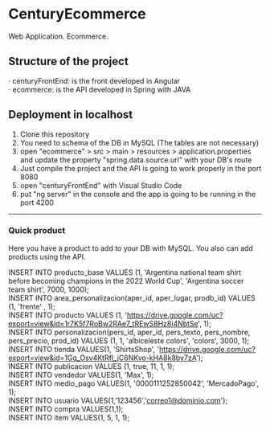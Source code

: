 # CenturyEcommerce
Web Application. Ecommerce.


## Structure of the project
· centuryFrontEnd: is the front developed in Angular  
· ecommerce: is the API developed in Spring with JAVA

## Deployment in localhost

1. Clone this repository
2. You need to schema of the DB in MySQL (The tables are not necessary)
3. open "ecommerce" > src > main > resources > application.properties and update the property "spring.data.source.url" with your DB's route
4. Just compile the project and the API is going to work properly in the port 8080
5. open "centuryFrontEnd" with Visual Studio Code
6. put "ng server" in the console and the app is going to be running in the port 4200

----

### Quick product
Here you have a product to add to your DB with MySQL. You also can add products using the API.

INSERT INTO producto_base VALUES (1, 'Argentina national team shirt before becoming champions in the 2022 World Cup', 'Argentina soccer team shirt', 7000, 1000);  
INSERT INTO area_personalizacion(aper_id, aper_lugar, prodb_id) VALUES (1, 'frente' , 1);  
INSERT INTO producto VALUES (1, 'https://drive.google.com/uc?export=view&id=1r7K5f7RoBw2RAe7_tREwS8Hz8i4NbtSe', 1);  
INSERT INTO personalizacion(pers_id, aper_id, pers_texto, pers_nombre, pers_precio, prod_id) 
	VALUES (1, 1, 'albiceleste colors', 'colors', 3000, 1);  
INSERT INTO tienda VALUES(1, 'ShirtsShop', 'https://drive.google.com/uc?export=view&id=1Gq_Osv4KtRfl_jC6NKvo-kHA8k8by7zA');  
INSERT INTO publicacion VALUES (1, true, 11, 1, 1);  
INSERT INTO vendedor VALUES(1, 'Max', 1);  
INSERT INTO medio_pago VALUES(1, '0000111252850042', 'MercadoPago', 1);  
INSERT INTO usuario VALUES(1,'123456','correo1@dominio.com');  
INSERT INTO compra VALUES(1,1);  
INSERT INTO item VALUES(1, 5, 1, 1);  
